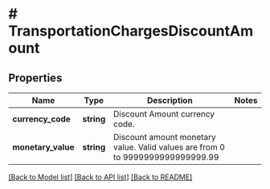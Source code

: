 # # TransportationChargesDiscountAmount

## Properties

Name | Type | Description | Notes
------------ | ------------- | ------------- | -------------
**currency_code** | **string** | Discount Amount currency code. |
**monetary_value** | **string** | Discount amount monetary value.  Valid values are from 0 to 9999999999999999.99 |

[[Back to Model list]](../../README.md#models) [[Back to API list]](../../README.md#endpoints) [[Back to README]](../../README.md)
